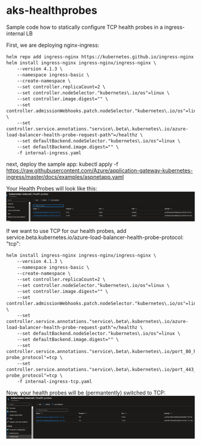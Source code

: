 # aks-healthprobes
Sample code how to statically configure TCP health probes in a ingress-internal LB

First, we are deploying nginx-ingress:
```
helm repo add ingress-nginx https://kubernetes.github.io/ingress-nginx
helm install ingress-nginx ingress-nginx/ingress-nginx \
    --version 4.1.3 \
    --namespace ingress-basic \
    --create-namespace \
    --set controller.replicaCount=2 \
    --set controller.nodeSelector."kubernetes\.io/os"=linux \
    --set controller.image.digest="" \
    --set controller.admissionWebhooks.patch.nodeSelector."kubernetes\.io/os"=linux \
    --set controller.service.annotations."service\.beta\.kubernetes\.io/azure-load-balancer-health-probe-request-path"=/healthz \
    --set defaultBackend.nodeSelector."kubernetes\.io/os"=linux \
    --set defaultBackend.image.digest="" \
    -f internal-ingress.yaml
```

next, deploy the sample app:
kubectl apply -f https://raw.githubusercontent.com/Azure/application-gateway-kubernetes-ingress/master/docs/examples/aspnetapp.yaml

Your Health Probes will look like this:
![](2023-02-06-19-05-04.png)

If we want to use TCP for our health probes, add service.beta.kubernetes.io/azure-load-balancer-health-probe-protocol: "tcp":
```
helm install ingress-nginx ingress-nginx/ingress-nginx \
    --version 4.1.3 \
    --namespace ingress-basic \
    --create-namespace \
    --set controller.replicaCount=2 \
    --set controller.nodeSelector."kubernetes\.io/os"=linux \
    --set controller.image.digest="" \
    --set controller.admissionWebhooks.patch.nodeSelector."kubernetes\.io/os"=linux \
    --set controller.service.annotations."service\.beta\.kubernetes\.io/azure-load-balancer-health-probe-request-path"=/healthz \
    --set defaultBackend.nodeSelector."kubernetes\.io/os"=linux \
    --set defaultBackend.image.digest="" \
    --set controller.service.annotations."service\.beta\.kubernetes\.io/port_80_health-probe_protocol"=tcp \
    --set controller.service.annotations."service\.beta\.kubernetes\.io/port_443_health-probe_protocol"=tcp \
    -f internal-ingress-tcp.yaml
```

Now, your health probes will be (permantently) switched to TCP:
![](2023-02-06-19-22-15.png)